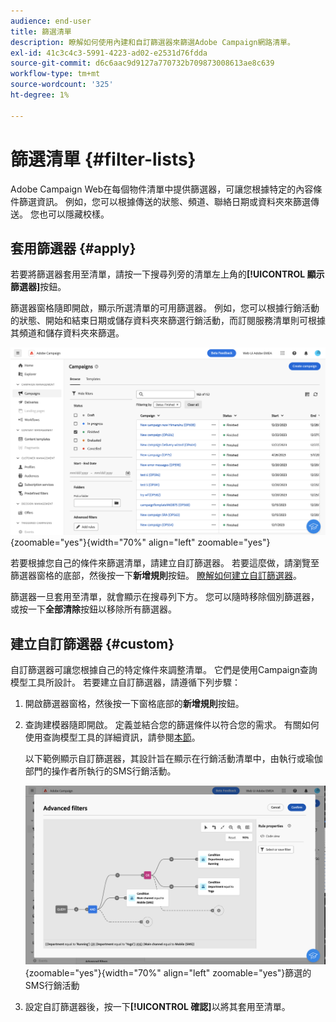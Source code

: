 ```yaml
---
audience: end-user
title: 篩選清單
description: 瞭解如何使用內建和自訂篩選器來篩選Adobe Campaign網路清單。
exl-id: 41c3c4c3-5991-4223-ad02-e2531d76fdda
source-git-commit: d6c6aac9d9127a770732b709873008613ae8c639
workflow-type: tm+mt
source-wordcount: '325'
ht-degree: 1%

---
```


# 篩選清單 {#filter-lists}

Adobe Campaign Web在每個物件清單中提供篩選器，可讓您根據特定的內容條件篩選資訊。 例如，您可以根據傳送的狀態、頻道、聯絡日期或資料夾來篩選傳送。 您也可以隱藏校樣。

## 套用篩選器 {#apply}

若要將篩選器套用至清單，請按一下搜尋列旁的清單左上角的&#x200B;**[!UICONTROL 顯示篩選器]**&#x200B;按鈕。

篩選器窗格隨即開啟，顯示所選清單的可用篩選器。 例如，您可以根據行銷活動的狀態、開始和結束日期或儲存資料夾來篩選行銷活動，而訂閱服務清單則可根據其頻道和儲存資料夾來篩選。

![篩選器窗格，顯示清單的可用篩選器](assets/filters-pane.png){zoomable="yes"}{width="70%" align="left" zoomable="yes"}

若要根據您自己的條件來篩選清單，請建立自訂篩選器。 若要這麼做，請瀏覽至篩選器窗格的底部，然後按一下&#x200B;**新增規則**&#x200B;按鈕。 [瞭解如何建立自訂篩選器](#custom)。

篩選器一旦套用至清單，就會顯示在搜尋列下方。 您可以隨時移除個別篩選器，或按一下&#x200B;**全部清除**&#x200B;按鈕以移除所有篩選器。

## 建立自訂篩選器 {#custom}

自訂篩選器可讓您根據自己的特定條件來調整清單。 它們是使用Campaign查詢模型工具所設計。 若要建立自訂篩選器，請遵循下列步驟：

1. 開啟篩選器窗格，然後按一下窗格底部的&#x200B;**新增規則**&#x200B;按鈕。

1. 查詢建模器隨即開啟。 定義並結合您的篩選條件以符合您的需求。 有關如何使用查詢模型工具的詳細資訊，請參閱[本節](../query/query-modeler-overview.md)。

   以下範例顯示自訂篩選器，其設計旨在顯示在行銷活動清單中，由執行或瑜伽部門的操作者所執行的SMS行銷活動。

   ![自訂篩選器範例，顯示依部門](assets/filters-sample.png){zoomable="yes"}{width="70%" align="left" zoomable="yes"}篩選的SMS行銷活動

1. 設定自訂篩選器後，按一下&#x200B;**[!UICONTROL 確認]**&#x200B;以將其套用至清單。